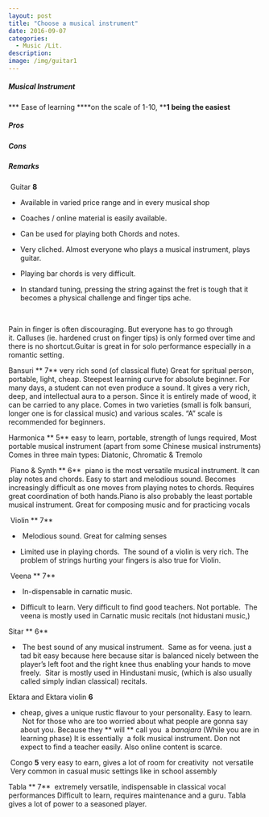 ```yaml
---
layout: post
title: "Choose a musical instrument"
date: 2016-09-07
categories:
  - Music /Lit.
description: 
image: /img/guitar1
---
```

##### **Musical Instrument**

 *** Ease of learning ****on the scale of 1-10, ****1 being the easiest** 

##### **Pros**

 

##### **Cons**

 

##### **Remarks**

  Guitar **8** 

- Available in varied price range and in every musical shop
- Coaches / online material is easily available.
- Can be used for playing both Chords and notes.
 

- Very cliched. Almost everyone who plays a musical instrument, plays guitar.
- Playing bar chords is very difficult.

- In standard tuning, pressing the string against the fret is tough that it becomes a physical challenge and finger tips ache.

 

 Pain in finger is often discouraging. But everyone has to go through it. Calluses (ie. hardened crust on finger tips) is only formed over time and there is no shortcut.Guitar is great in for solo performance especially in a romantic setting.

 Bansuri ** 7** very rich sond (of classical flute) Great for spritual person, portable, light, cheap. Steepest learning curve for absolute beginner. For many days, a student can not even produce a sound. It gives a very rich, deep, and intellectual aura to a person. Since it is entirely made of wood, it can be carried to any place. Comes in two varieties (small is folk bansuri, longer one is for classical music) and various scales. “A” scale is recommended for beginners.

 Harmonica ** 5** easy to learn, portable, strength of lungs required, Most portable musical instrument (apart from some Chinese musical instruments) Comes in three main types: Diatonic, Chromatic & Tremolo

  Piano & Synth ** 6**  piano is the most versatile musical instrument. It can play notes and chords. Easy to start and melodious sound. Becomes increasingly difficult as one moves from playing notes to chords. Requires great coordination of both hands.Piano is also probably the least portable musical instrument. Great for composing music and for practicing vocals

  Violin ** 7** 

-  Melodious sound. Great for calming senses
 

- Limited use in playing chords.
  The sound of a violin is very rich. The problem of strings hurting your fingers is also true for Violin.

  Veena ** 7** 

-  In-dispensable in carnatic music.
 

- Difficult to learn. Very difficult to find good teachers. Not portable.
  The veena is mostly used in Carnatic music recitals (not hidustani music,)

 Sitar ** 6** 

-  The best sound of any musical instrument.
  Same as for veena. just a tad bit easy because here because sitar is balanced nicely between the player’s left foot and the right knee thus enabling your hands to move freely.  Sitar is mostly used in Hindustani music, (which is also usually called simply indian classical) recitals.

 Ektara and Ektara violin **6** 

- cheap, gives a unique rustic flavour to your personality. Easy to learn.
  Not for those who are too worried about what people are gonna say about you. Because they ** will ** call you  a _banajara_ (While you are in learning phase) It is essentially  a folk musical instrument. Don not expect to find a teacher easily. Also online content is scarce.

  Congo **5** very easy to earn, gives a lot of room for creativity  not versatile  Very common in casual music settings like in school assembly

 Tabla ** 7**  extremely versatile, indispensable in classical vocal performances Difficult to learn, requires maintenance and a guru. Tabla gives a lot of power to a seasoned player.

